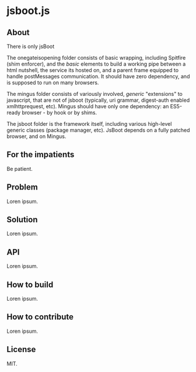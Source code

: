 jsboot.js
=============

About
-------------

There is only jsBoot

The onegateisopening folder consists of basic wrapping, including Spitfire (shim enforcer), and the *basic* elements to build a working
pipe between a html nutshell, the service its hosted on, and a parent frame equipped to handle postMessages communication.
It should have zero dependency, and is supposed to run on many browsers.

The mingus folder consists of variously involved, *generic* "extensions" to javascript, that are not of jsboot (typically, uri grammar,
digest-auth enabled xmlhttprequest, etc).
Mingus should have only one dependency: an ES5-ready browser - by hook or by shims.

The jsboot folder is the framework itself, including various high-level generic classes (package manager, etc).
JsBoot depends on a fully patched browser, and on Mingus.


For the impatients
-------------

Be patient.

Problem
-------------

Loren ipsum.

Solution
-------------

Loren ipsum.

API
-------------

Loren ipsum.

How to build
-------------

Loren ipsum.

How to contribute
-------------

Loren ipsum.

License
-------------

MIT.


